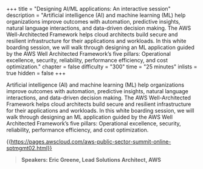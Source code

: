 +++
title = "Designing AI/ML applications: An interactive session"
description = "Artificial intelligence (AI) and machine learning (ML) help organizations improve outcomes with automation, predictive insights, natural language interactions, and data-driven decision making. The AWS Well-Architected Framework helps cloud architects build secure and resilient infrastructure for their applications and workloads. In this white boarding session, we will walk through designing an ML application guided by the AWS Well Architected Framework’s five pillars: Operational excellence, security, reliability, performance efficiency, and cost optimization."
chapter = false
difficulty = "300"
time = "25 minutes"
inlists = true
hidden = false
+++

Artificial intelligence (AI) and machine learning (ML) help organizations improve outcomes with automation, predictive insights, natural language interactions, and data-driven decision making. The AWS Well-Architected Framework helps cloud architects build secure and resilient infrastructure for their applications and workloads. In this white boarding session, we will walk through designing an ML application guided by the AWS Well Architected Framework’s five pillars: Operational excellence, security, reliability, performance efficiency, and cost optimization.

{{https://pages.awscloud.com/aws-public-sector-summit-online-sptmgmt02.html}}


>  **Speakers: Eric Greene, Lead Solutions Architect, AWS** 
